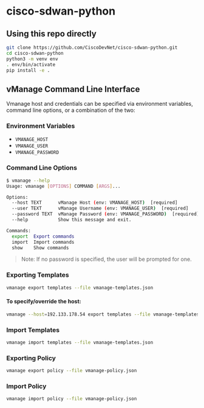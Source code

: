 # cisco-sdwan-python

## Using this repo directly
```bash
git clone https://github.com/CiscoDevNet/cisco-sdwan-python.git
cd cisco-sdwan-python
python3 -m venv env
. env/bin/activate
pip install -e .
```

## vManage Command Line Interface

Vmanage host and credentials can be specified via environment variables,
command line options, or a combination of the two:

### Environment Variables

* `VMANAGE_HOST`
* `VMANAGE_USER`
* `VMANAGE_PASSWORD`

### Command Line Options

```bash
$ vmanage --help
Usage: vmanage [OPTIONS] COMMAND [ARGS]...

Options:
  --host TEXT      vManage Host (env: VMANAGE_HOST)  [required]
  --user TEXT      vManage Username (env: VMANAGE_USER)  [required]
  --password TEXT  vManage Password (env: VMANAGE_PASSWORD)  [required]
  --help           Show this message and exit.

Commands:
  export  Export commands
  import  Import commands
  show    Show commands
```

>Note: If no password is specified, the user will be prompted for one.

### Exporting Templates

```bash
vmanage export templates --file vmanage-templates.json
```

#### To specify/override the host:

```bash
vmanage --host=192.133.178.54 export templates --file vmanage-templates.json
```

### Import Templates

```bash
vmanage import templates --file vmanage-templates.json
```

### Exporting Policy

```bash
vmanage export policy --file vmanage-policy.json
```

### Import Policy

```bash
vmanage import policy --file vmanage-policy.json
```